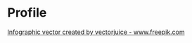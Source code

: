 # Profile

<a href='https://www.freepik.com/vectors/infographic'>Infographic vector created by vectorjuice - www.freepik.com</a>
